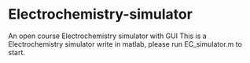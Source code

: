 # Electrochemistry-simulator
An open course Electrochemistry simulator with GUI
This is a Electrochemistry simulator write in matlab, please run EC_simulator.m to start.
